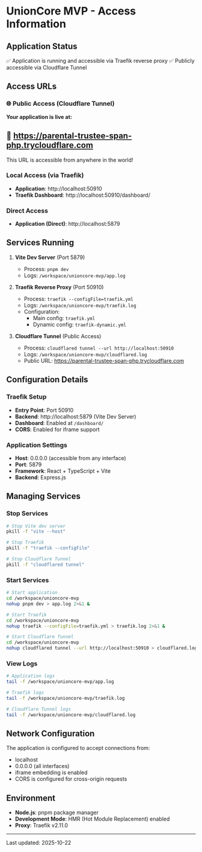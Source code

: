 # UnionCore MVP - Access Information

## Application Status
✅ Application is running and accessible via Traefik reverse proxy
✅ Publicly accessible via Cloudflare Tunnel

## Access URLs

### 🌐 Public Access (Cloudflare Tunnel)
**Your application is live at:**
## 🚀 https://parental-trustee-span-php.trycloudflare.com

This URL is accessible from anywhere in the world!

### Local Access (via Traefik)
- **Application**: http://localhost:50910
- **Traefik Dashboard**: http://localhost:50910/dashboard/

### Direct Access
- **Application (Direct)**: http://localhost:5879

## Services Running

1. **Vite Dev Server** (Port 5879)
   - Process: `pnpm dev`
   - Logs: `/workspace/unioncore-mvp/app.log`

2. **Traefik Reverse Proxy** (Port 50910)
   - Process: `traefik --configFile=traefik.yml`
   - Logs: `/workspace/unioncore-mvp/traefik.log`
   - Configuration:
     - Main config: `traefik.yml`
     - Dynamic config: `traefik-dynamic.yml`

3. **Cloudflare Tunnel** (Public Access)
   - Process: `cloudflared tunnel --url http://localhost:50910`
   - Logs: `/workspace/unioncore-mvp/cloudflared.log`
   - Public URL: https://parental-trustee-span-php.trycloudflare.com

## Configuration Details

### Traefik Setup
- **Entry Point**: Port 50910
- **Backend**: http://localhost:5879 (Vite Dev Server)
- **Dashboard**: Enabled at `/dashboard/`
- **CORS**: Enabled for iframe support

### Application Settings
- **Host**: 0.0.0.0 (accessible from any interface)
- **Port**: 5879
- **Framework**: React + TypeScript + Vite
- **Backend**: Express.js

## Managing Services

### Stop Services
```bash
# Stop Vite dev server
pkill -f "vite --host"

# Stop Traefik
pkill -f "traefik --configFile"

# Stop Cloudflare Tunnel
pkill -f "cloudflared tunnel"
```

### Start Services
```bash
# Start application
cd /workspace/unioncore-mvp
nohup pnpm dev > app.log 2>&1 &

# Start Traefik
cd /workspace/unioncore-mvp
nohup traefik --configFile=traefik.yml > traefik.log 2>&1 &

# Start Cloudflare Tunnel
cd /workspace/unioncore-mvp
nohup cloudflared tunnel --url http://localhost:50910 > cloudflared.log 2>&1 &
```

### View Logs
```bash
# Application logs
tail -f /workspace/unioncore-mvp/app.log

# Traefik logs
tail -f /workspace/unioncore-mvp/traefik.log

# Cloudflare Tunnel logs
tail -f /workspace/unioncore-mvp/cloudflared.log
```

## Network Configuration

The application is configured to accept connections from:
- localhost
- 0.0.0.0 (all interfaces)
- iframe embedding is enabled
- CORS is configured for cross-origin requests

## Environment

- **Node.js**: pnpm package manager
- **Development Mode**: HMR (Hot Module Replacement) enabled
- **Proxy**: Traefik v2.11.0

---

Last updated: 2025-10-22
